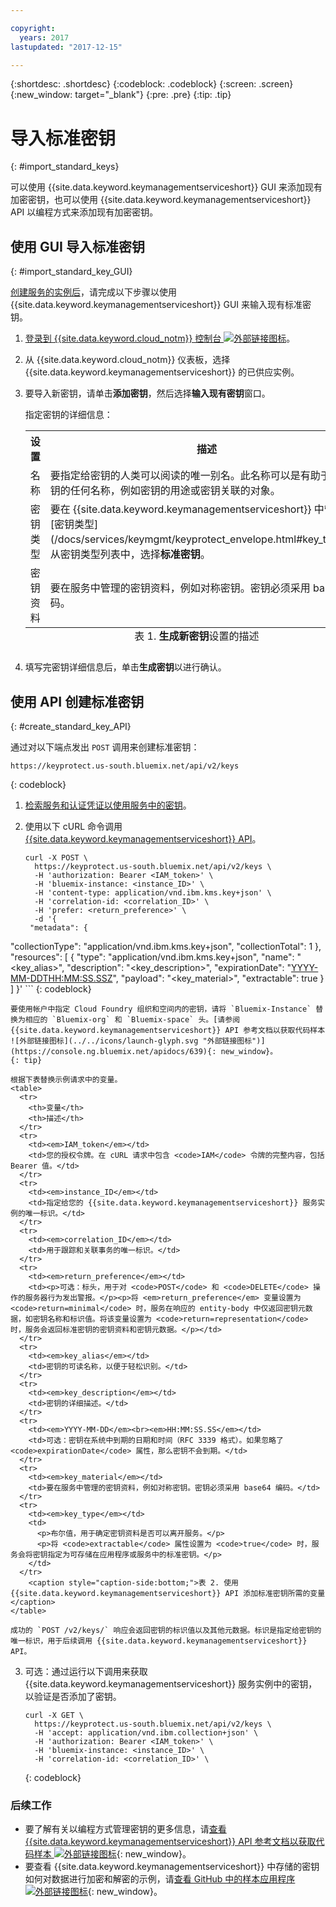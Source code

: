 ```yaml
---

copyright:
  years: 2017
lastupdated: "2017-12-15"

---
```


{:shortdesc: .shortdesc}
{:codeblock: .codeblock}
{:screen: .screen}
{:new_window: target="_blank"}
{:pre: .pre}
{:tip: .tip}

# 导入标准密钥
{: #import_standard_keys}

可以使用 {{site.data.keyword.keymanagementserviceshort}} GUI 来添加现有加密密钥，也可以使用 {{site.data.keyword.keymanagementserviceshort}} API 以编程方式来添加现有加密密钥。

## 使用 GUI 导入标准密钥
{: #import_standard_key_GUI}

[创建服务的实例后](/docs/services/keymgmt/keyprotect_provision.html)，请完成以下步骤以使用 {{site.data.keyword.keymanagementserviceshort}} GUI 来输入现有标准密钥。

1. [登录到 {{site.data.keyword.cloud_notm}} 控制台 ![外部链接图标](../../icons/launch-glyph.svg "外部链接图标")](https://console.bluemix.net/)。
2. 从 {{site.data.keyword.cloud_notm}} 仪表板，选择 {{site.data.keyword.keymanagementserviceshort}} 的已供应实例。
2. 要导入新密钥，请单击**添加密钥**，然后选择**输入现有密钥**窗口。

    指定密钥的详细信息：


    <table>
      <tr>
        <th>设置</th>
        <th>描述</th>
      </tr>
      <tr>
        <td>名称</td>
        <td>要指定给密钥的人类可以阅读的唯一别名。此名称可以是有助于识别密钥的任何名称，例如密钥的用途或密钥关联的对象。</td>
      </tr>
      <tr>
        <td>密钥类型</td>
        <td>要在 {{site.data.keyword.keymanagementserviceshort}} 中管理的[密钥类型](/docs/services/keymgmt/keyprotect_envelope.html#key_types)。从密钥类型列表中，选择<b>标准密钥</b>。</td>
      </tr>
      <tr>
        <td>密钥资料</td>
        <td>要在服务中管理的密钥资料，例如对称密钥。密钥必须采用 base64 编码。</td>
      </tr>
      <caption style="caption-side:bottom;">表 1. <b>生成新密钥</b>设置的描述</caption>
    </table>

3. 填写完密钥详细信息后，单击**生成密钥**以进行确认。 

## 使用 API 创建标准密钥
{: #create_standard_key_API}

通过对以下端点发出 `POST` 调用来创建标准密钥：

```
https://keyprotect.us-south.bluemix.net/api/v2/keys
```
{: codeblock}

1. [检索服务和认证凭证以使用服务中的密钥](/docs/services/keymgmt/keyprotect_authentication.html)。

2. 使用以下 cURL 命令调用 [{{site.data.keyword.keymanagementserviceshort}} API](https://console.ng.bluemix.net/apidocs/639)。

    ```cURL
    curl -X POST \
      https://keyprotect.us-south.bluemix.net/api/v2/keys \
      -H 'authorization: Bearer <IAM_token>' \
      -H 'bluemix-instance: <instance_ID>' \
      -H 'content-type: application/vnd.ibm.kms.key+json' \
      -H 'correlation-id: <correlation_ID>' \
      -H 'prefer: <return_preference>' \
      -d '{
     "metadata": {
"collectionType": "application/vnd.ibm.kms.key+json",
       "collectionTotal": 1
     },
    "resources": [
      {
      "type": "application/vnd.ibm.kms.key+json",
       "name": "<key_alias>",
       "description": "<key_description>",
       "expirationDate": "<YYYY-MM-DDTHH:MM:SS.SSZ>",
       "payload": "<key_material>",
       "extractable": true
       }
     ]
    }'
    ```
    {: codeblock}

    要使用帐户中指定 Cloud Foundry 组织和空间内的密钥，请将 `Bluemix-Instance` 替换为相应的 `Bluemix-org` 和 `Bluemix-space` 头。[请参阅 {{site.data.keyword.keymanagementserviceshort}} API 参考文档以获取代码样本 ![外部链接图标](../../icons/launch-glyph.svg "外部链接图标")](https://console.ng.bluemix.net/apidocs/639){: new_window}。
    {: tip}

    根据下表替换示例请求中的变量。
    <table>
      <tr>
        <th>变量</th>
        <th>描述</th>
      </tr>
      <tr>
        <td><em>IAM_token</em></td>
        <td>您的授权令牌。在 cURL 请求中包含 <code>IAM</code> 令牌的完整内容，包括 Bearer 值。</td>
      </tr>
      <tr>
        <td><em>instance_ID</em></td>
        <td>指定给您的 {{site.data.keyword.keymanagementserviceshort}} 服务实例的唯一标识。</td>
      </tr>
      <tr>
        <td><em>correlation_ID</em></td>
        <td>用于跟踪和关联事务的唯一标识。</td>
      </tr>
      <tr>
        <td><em>return_preference</em></td>
        <td><p>可选：标头，用于对 <code>POST</code> 和 <code>DELETE</code> 操作的服务器行为发出警报。</p><p>将 <em>return_preference</em> 变量设置为 <code>return=minimal</code> 时，服务在响应的 entity-body 中仅返回密钥元数据，如密钥名称和标识值。将该变量设置为 <code>return=representation</code> 时，服务会返回标准密钥的密钥资料和密钥元数据。</p></td>
      </tr>
      <tr>
        <td><em>key_alias</em></td>
        <td>密钥的可读名称，以便于轻松识别。</td>
      </tr>
      <tr>
        <td><em>key_description</em></td>
        <td>密钥的详细描述。</td>
      </tr>
      <tr>
        <td><em>YYYY-MM-DD</em><br><em>HH:MM:SS.SS</em></td>
        <td>可选：密钥在系统中到期的日期和时间（RFC 3339 格式）。如果忽略了 <code>expirationDate</code> 属性，那么密钥不会到期。</td>
      </tr>
      <tr>
        <td><em>key_material</em></td>
        <td>要在服务中管理的密钥资料，例如对称密钥。密钥必须采用 base64 编码。</td>
      </tr>
      <tr>
        <td><em>key_type</em></td>
        <td>
          <p>布尔值，用于确定密钥资料是否可以离开服务。</p>
          <p>将 <code>extractable</code> 属性设置为 <code>true</code> 时，服务会将密钥指定为可存储在应用程序或服务中的标准密钥。</p>
        </td>
      </tr>
        <caption style="caption-side:bottom;">表 2. 使用 {{site.data.keyword.keymanagementserviceshort}} API 添加标准密钥所需的变量</caption>
    </table>

    成功的 `POST /v2/keys/` 响应会返回密钥的标识值以及其他元数据。标识是指定给密钥的唯一标识，用于后续调用 {{site.data.keyword.keymanagementserviceshort}} API。

3. 可选：通过运行以下调用来获取 {{site.data.keyword.keymanagementserviceshort}} 服务实例中的密钥，以验证是否添加了密钥。

    ```cURL
    curl -X GET \
      https://keyprotect.us-south.bluemix.net/api/v2/keys \
      -H 'accept: application/vnd.ibm.collection+json' \
      -H 'authorization: Bearer <IAM_token>' \
      -H 'bluemix-instance: <instance_ID>' \
      -H 'correlation-id: <correlation_ID>' \
    ```
    {: codeblock}


### 后续工作

- 要了解有关以编程方式管理密钥的更多信息，请[查看 {{site.data.keyword.keymanagementserviceshort}} API 参考文档以获取代码样本 ![外部链接图标](../../icons/launch-glyph.svg "外部链接图标")](https://console.ng.bluemix.net/apidocs/639){: new_window}。
- 要查看 {{site.data.keyword.keymanagementserviceshort}} 中存储的密钥如何对数据进行加密和解密的示例，请[查看 GitHub 中的样本应用程序 ![外部链接图标](../../icons/launch-glyph.svg "外部链接图标")](https://github.com/IBM-Bluemix/key-protect-helloworld-python){: new_window}。
